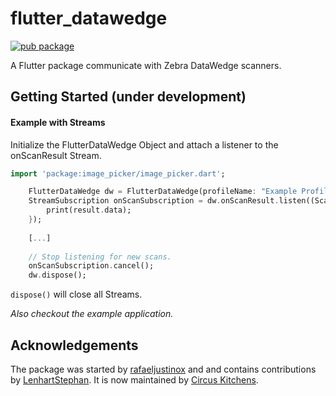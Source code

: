 
# flutter_datawedge

[![pub package](https://img.shields.io/pub/v/flutter_datawedge.svg)](https://pub.dev/packages/flutter_datawedge)

A Flutter package communicate with Zebra DataWedge scanners.

## Getting Started (under development)
#### Example with Streams
Initialize the FlutterDataWedge Object and attach a listener to the onScanResult Stream. 
``` dart
import 'package:image_picker/image_picker.dart';

    FlutterDataWedge dw = FlutterDataWedge(profileName: "Example Profile");
    StreamSubscription onScanSubscription = dw.onScanResult.listen((ScanResult result) {
        print(result.data);
    });
    
    [...]
    
    // Stop listening for new scans.
    onScanSubscription.cancel();
    dw.dispose();
```

`dispose()` will close all Streams.

*Also checkout the example application.*

## Acknowledgements
The package was started by [rafaeljustinox](https://github.com/rafaeljustinox) and and contains contributions by [LenhartStephan](https://github.com/LenhartStephan).
It is now maintained by [Circus Kitchens](https://github.com/circus-kitchens).
